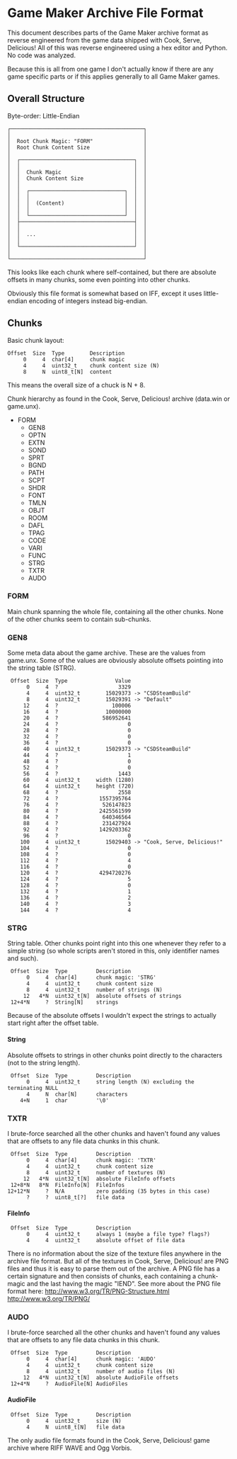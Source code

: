 Game Maker Archive File Format
==============================

This document describes parts of the Game Maker archive format as reverse
engineered from the game data shipped with Cook, Serve, Delicious! All of this
was reverse engineered using a hex editor and Python. No code was analyzed.

Because this is all from one game I don't actually know if there are any game
specific parts or if this applies generally to all Game Maker games.

Overall Structure
-----------------

Byte-order: Little-Endian

    ┌──────────────────────────────────────────┐
    │                                          │
    │  Root Chunk Magic: "FORM"                │
    │  Root Chunk Content Size                 │
    │                                          │
    │  ┌────────────────────────────────────┐  │
    │  │                                    │  │
    │  │  Chunk Magic                       │  │
    │  │  Chunk Content Size                │  │
    │  │                                    │  │
    │  │  ┌──────────────────────────────┐  │  │
    │  │  │                              │  │  │
    │  │  │  (Content)                   │  │  │
    │  │  │                              │  │  │
    │  │  └──────────────────────────────┘  │  │
    │  ├────────────────────────────────────┤  │
    │  │                                    │  │
    │  │  ...                               │  │
    │  │                                    │  │
    │  └────────────────────────────────────┘  │
    │                                          │
    └──────────────────────────────────────────┘

This looks like each chunk where self-contained, but there are absolute offsets
in many chunks, some even pointing into other chunks.

Obviously this file format is somewhat based on IFF, except it uses
little-endian encoding of integers instead big-endian.

Chunks
------

Basic chunk layout:

    Offset  Size  Type        Description
         0     4  char[4]     chunk magic
         4     4  uint32_t    chunk content size (N)
         8     N  uint8_t[N]  content

This means the overall size of a chuck is N + 8.
         
Chunk hierarchy as found in the Cook, Serve, Delicious! archive (data.win or
game.unx).
         
 * FORM
   - GEN8
   - OPTN
   - EXTN
   - SOND
   - SPRT
   - BGND
   - PATH
   - SCPT
   - SHDR
   - FONT
   - TMLN
   - OBJT
   - ROOM
   - DAFL
   - TPAG
   - CODE
   - VARI
   - FUNC
   - STRG
   - TXTR
   - AUDO

### FORM

Main chunk spanning the whole file, containing all the other chunks. None of the
other chunks seem to contain sub-chunks.

### GEN8

Some meta data about the game archive. These are the values from game.unx. Some
of the values are obviously absolute offsets pointing into the string table
(STRG).

     Offset  Size  Type               Value
          0     4  ?                   3329
          4     4  uint32_t        15029373 -> "CSDSteamBuild"
          8     4  uint32_t        15029391 -> "Default"
         12     4  ?                 100006
         16     4  ?               10000000
         20     4  ?              586952641
         24     4  ?                      0
         28     4  ?                      0
         32     4  ?                      0
         36     4  ?                      0
         40     4  uint32_t        15029373 -> "CSDSteamBuild"
         44     4  ?                      1
         48     4  ?                      0
         52     4  ?                      0
         56     4  ?                   1443
         60     4  uint32_t     width (1280)
         64     4  uint32_t     height (720)
         68     4  ?                   2558
         72     4  ?             1557395764
         76     4  ?              526147823
         80     4  ?             2425561599
         84     4  ?              640346564
         88     4  ?              231427924
         92     4  ?             1429203362
         96     4  ?                      0
        100     4  uint32_t        15029403 -> "Cook, Serve, Delicious!"
        104     4  ?                      0
        108     4  ?                      0
        112     4  ?                      4
        116     4  ?                      0
        120     4  ?             4294720276
        124     4  ?                      5
        128     4  ?                      0
        132     4  ?                      1
        136     4  ?                      2
        140     4  ?                      3
        144     4  ?                      4

### STRG

String table. Other chunks point right into this one whenever they refer to a
simple string (so whole scripts aren't stored in this, only identifier names and
such).

     Offset  Size  Type         Description
          0     4  char[4]      chunk magic: 'STRG'
          4     4  uint32_t     chunk content size
          8     4  uint32_t     number of strings (N)
         12   4*N  uint32_t[N]  absolute offsets of strings
     12+4*N     ?  String[N]    strings

Because of the absolute offsets I wouldn't expect the strings to actually start
right after the offset table.
    
#### String

Absolute offsets to strings in other chunks point directly to the characters
(not to the string length).

     Offset  Size  Type         Description
          0     4  uint32_t     string length (N) excluding the terminating NULL
          4     N  char[N]      characters
        4+N     1  char         '\0'

### TXTR

I brute-force searched all the other chunks and haven't found any values that
are offsets to any file data chunks in this chunk.

     Offset  Size  Type         Description
          0     4  char[4]      chunk magic: 'TXTR'
          4     4  uint32_t     chunk content size
          8     4  uint32_t     number of textures (N)
         12   4*N  uint32_t[N]  absolute FileInfo offsets
     12+8*N   8*N  FileInfo[N]  FileInfos
    12+12*N     ?  N/A          zero padding (35 bytes in this case)
          ?     ?  uint8_t[?]   file data

#### FileInfo

     Offset  Size  Type         Description
          0     4  uint32_t     always 1 (maybe a file type? flags?)
          4     4  uint32_t     absolute offset of file data

There is no information about the size of the texture files anywhere in the
archive file format. But all of the textures in Cook, Serve, Delicious! are PNG
files and thus it is easy to parse them out of the archive. A PNG file has a
certain signature and then consists of chunks, each containing a chunk-magic and
the last having the magic "IEND". See more about the PNG file format here:
http://www.w3.org/TR/PNG-Structure.html
http://www.w3.org/TR/PNG/

### AUDO

I brute-force searched all the other chunks and haven't found any values that
are offsets to any file data chunks in this chunk.

     Offset  Size  Type         Description
          0     4  char[4]      chunk magic: 'AUDO'
          4     4  uint32_t     chunk content size
          8     4  uint32_t     number of audio files (N)
         12   4*N  uint32_t[N]  absolute AudioFile offsets
     12+4*N     ?  AudioFile[N] AudioFiles

#### AudioFile

     Offset  Size  Type         Description
          0     4  uint32_t     size (N)
          4     N  uint8_t[N]   file data

The only audio file formats found in the Cook, Serve, Delicious! game archive
where RIFF WAVE and Ogg Vorbis.